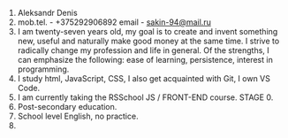 1. Aleksandr Denis
2. mob.tel. - +375292906892
   email - sakin-94@mail.ru
3. I am twenty-seven years old, my goal is to create and invent something new, useful and naturally make good money at the same time. I strive to radically change my profession and life in general. Of the strengths, I can emphasize the following: ease of learning, persistence, interest in programming.
4. I study html, JavaScript, CSS, I also get acquainted with Git, I own VS Code.
5. I am currently taking the RSSchool JS / FRONT-END course. STAGE 0.
6. Post-secondary education.
7. School level English, no practice.
8. 